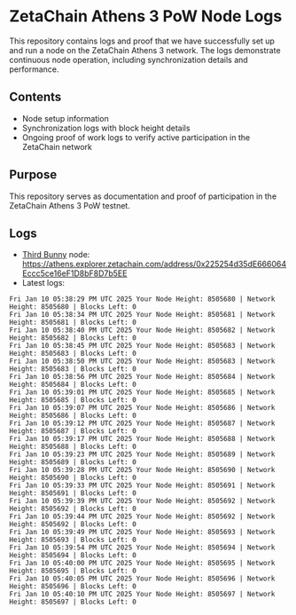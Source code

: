 # ZetaChain Athens 3 PoW Node Logs
This repository contains logs and proof that we have successfully set up and run a node on the ZetaChain Athens 3 network. The logs demonstrate continuous node operation, including synchronization details and performance.

## Contents
- Node setup information
- Synchronization logs with block height details
- Ongoing proof of work logs to verify active participation in the ZetaChain network

## Purpose
This repository serves as documentation and proof of participation in the ZetaChain Athens 3 PoW testnet.

## Logs

- [Third Bunny](https://thirdbunny.xyz/) node: https://athens.explorer.zetachain.com/address/0x225254d35dE666064Eccc5ce16eF1D8bF8D7b5EE
- Latest logs:
```
Fri Jan 10 05:38:29 PM UTC 2025 Your Node Height: 8505680 | Network Height: 8505680 | Blocks Left: 0
Fri Jan 10 05:38:34 PM UTC 2025 Your Node Height: 8505681 | Network Height: 8505681 | Blocks Left: 0
Fri Jan 10 05:38:40 PM UTC 2025 Your Node Height: 8505682 | Network Height: 8505682 | Blocks Left: 0
Fri Jan 10 05:38:45 PM UTC 2025 Your Node Height: 8505683 | Network Height: 8505683 | Blocks Left: 0
Fri Jan 10 05:38:50 PM UTC 2025 Your Node Height: 8505683 | Network Height: 8505683 | Blocks Left: 0
Fri Jan 10 05:38:56 PM UTC 2025 Your Node Height: 8505684 | Network Height: 8505684 | Blocks Left: 0
Fri Jan 10 05:39:01 PM UTC 2025 Your Node Height: 8505685 | Network Height: 8505685 | Blocks Left: 0
Fri Jan 10 05:39:07 PM UTC 2025 Your Node Height: 8505686 | Network Height: 8505686 | Blocks Left: 0
Fri Jan 10 05:39:12 PM UTC 2025 Your Node Height: 8505687 | Network Height: 8505687 | Blocks Left: 0
Fri Jan 10 05:39:17 PM UTC 2025 Your Node Height: 8505688 | Network Height: 8505688 | Blocks Left: 0
Fri Jan 10 05:39:23 PM UTC 2025 Your Node Height: 8505689 | Network Height: 8505689 | Blocks Left: 0
Fri Jan 10 05:39:28 PM UTC 2025 Your Node Height: 8505690 | Network Height: 8505690 | Blocks Left: 0
Fri Jan 10 05:39:33 PM UTC 2025 Your Node Height: 8505691 | Network Height: 8505691 | Blocks Left: 0
Fri Jan 10 05:39:39 PM UTC 2025 Your Node Height: 8505692 | Network Height: 8505692 | Blocks Left: 0
Fri Jan 10 05:39:44 PM UTC 2025 Your Node Height: 8505692 | Network Height: 8505692 | Blocks Left: 0
Fri Jan 10 05:39:49 PM UTC 2025 Your Node Height: 8505693 | Network Height: 8505693 | Blocks Left: 0
Fri Jan 10 05:39:54 PM UTC 2025 Your Node Height: 8505694 | Network Height: 8505694 | Blocks Left: 0
Fri Jan 10 05:40:00 PM UTC 2025 Your Node Height: 8505695 | Network Height: 8505695 | Blocks Left: 0
Fri Jan 10 05:40:05 PM UTC 2025 Your Node Height: 8505696 | Network Height: 8505696 | Blocks Left: 0
Fri Jan 10 05:40:10 PM UTC 2025 Your Node Height: 8505697 | Network Height: 8505697 | Blocks Left: 0
```
